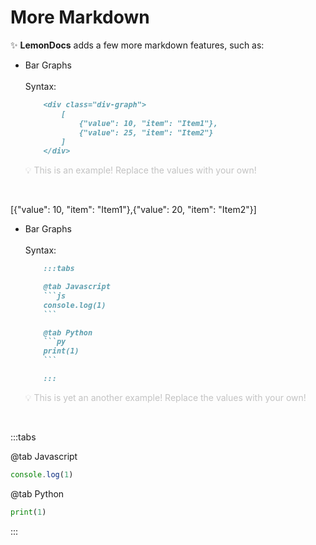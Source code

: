 # More Markdown
✨ **LemonDocs** adds a few more markdown features, such as:

- Bar Graphs<br><br>
    Syntax:
    ```md
        <div class="div-graph">
            [
                {"value": 10, "item": "Item1"},
                {"value": 25, "item": "Item2"}
            ]
        </div>
    ```    
    <p style="opacity: 25%; user-select: none">💡 This is an example! Replace the values with your own!</p><br>
<div class="div-graph">[{"value": 10, "item": "Item1"},{"value": 20, "item": "Item2"}]</div>

- Bar Graphs<br><br>
    Syntax:
    ```md
        :::tabs

        @tab Javascript
        ```js
        console.log(1)
        ```

        @tab Python
        ```py
        print(1)
        ```

        :::
    ```    
    <p style="opacity: 25%; user-select: none">💡 This is yet an another example! Replace the values with your own!</p><br>

:::tabs

@tab Javascript
```js
console.log(1)
```

@tab Python
```py
print(1)
```

:::